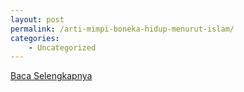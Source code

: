 ```yaml
---
layout: post
permalink: /arti-mimpi-boneka-hidup-menurut-islam/
categories:
    - Uncategorized
---
```


[Baca Selengkapnya](/02)